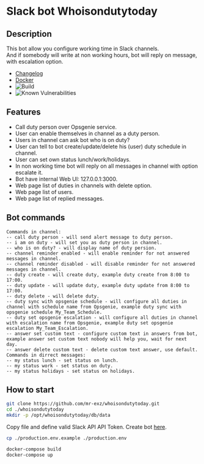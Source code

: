 # Slack bot Whoisondutytoday

## Description
This bot allow you configure working time in Slack channels.\
And if somebody will write at non working hours, bot will reply on message,\
with escalation option.

* [Changelog](./CHANGELOG.md)
* [Docker](https://hub.docker.com/r/mrexz/whoisondutytoday)
* ![Build](https://github.com/mr-exz/whoisondutytoday/actions/workflows/docker-build.yml/badge.svg)
* ![Known Vulnerabilities](https://snyk.io/test/github/mr-exz/whoisondutytoday/badge.svg)


## Features
- Call duty person over Opsgenie service.
- User can enable themselves in channel as a duty person.
- Users in channel can ask bot who is on duty?
- User can tell to bot create/update/delete his (user) duty schedule in channel.
- User can set own status lunch/work/holidays.
- In non working time bot will reply on all messages in channel with option escalate it.
- Bot have internal Web UI: 127.0.0.1:3000.
- Web page list of duties in channels with delete option.
- Web page list of users.
- Web page list of replied messages.

## Bot commands
```
Commands in channel:
-- call duty person - will send alert message to duty person.
-- i am on duty - will set you as duty person in channel.
-- who is on duty? - will display name of duty persion.
-- channel reminder enabled - will enable reminder for not answered messages in channel.
-- channel reminder disabled - will disable reminder for not answered messages in channel.
-- duty create - will create duty, example duty create from 8:00 to 17:00.
-- duty update - will update duty, example duty update from 8:00 to 17:00.
-- duty delete - will delete duty.
-- duty sync with opsgenie schedule - will configure all duties in channel with schedule name from Opsgenie, example duty sync with opsgenie schedule My_Team_Schedule.
-- duty set opsgenie escalation - will configure all duties in channel with escalation name from Opsgenie, example duty set opsgenie escalation My_Team_Escalation.
-- answer set custom text - configure custom text in answers from bot, example answer set custom text nobody will help you, wait for next day.
-- answer delete custom text - delete custom text answer, use default.
Commands in dirrect messages:
-- my status lunch - set status on lunch.
-- my status work - set status on duty.
-- my status holidays - set status on holidays.
```

## How to start

```bash
git clone https://github.com/mr-exz/whoisondutytoday.git
cd ./whoisondutytoday
mkdir -p /opt/whoisondutytoday/db/data
```

Copy file and define valid Slack API API Token. Create bot [here](https://slack.com/intl/en-hr/help/articles/115005265703-create-a-bot-for-your-workspace).

```bash
cp ./production.env.example ./production.env
```

```bash
docker-compose build
docker-compose up
```

